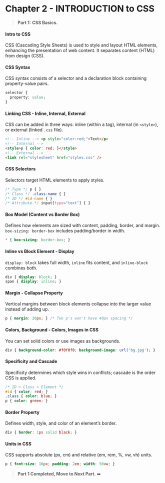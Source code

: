 # Chapter 2 - INTRODUCTION to CSS

> **Part 1:** **CSS Basics.**

#### **Intro to CSS**

CSS (Cascading Style Sheets) is used to style and layout HTML elements, enhancing the presentation of web content.
It separates content (HTML) from design (CSS).

#### **CSS Syntax**

CSS syntax consists of a selector and a declaration block containing property-value pairs.

```css
selector {
  property: value;
}
```

#### **Linking CSS - Inline, Internal, External**

CSS can be added in three ways: inline (within a tag), internal (in `<style>`), or external (linked `.css` file).

```html
<!-- Inline --> <p style="color:red;">Text</p>  
<!-- Internal -->
<style>p { color: red; }</style>  
<!-- External -->
<link rel="stylesheet" href="styles.css" />
```

#### **CSS Selectors**

Selectors target HTML elements to apply styles.

```css
/* Type */ p { }  
/* Class */ .class-name { }  
/* ID */ #id-name { }  
/* Attribute */ input[type="text"] { }
```

#### **Box Model (Content vs Border Box)**

Defines how elements are sized with content, padding, border, and margin. `box-sizing: border-box` includes padding/border in width.

```css
* { box-sizing: border-box; }
```

#### **Inline vs Block Element - Display**

`display: block` takes full width, `inline` fits content, and `inline-block` combines both.

```css
div { display: block; }  
span { display: inline; }
```

#### **Margin - Collapse Property**

Vertical margins between block elements collapse into the larger value instead of adding up.

```css
p { margin: 20px; } /* Two p's won't have 40px spacing */
```

#### **Colors, Background - Colors, Images in CSS**

You can set solid colors or use images as backgrounds.

```css
div { background-color: #f0f0f0; background-image: url('bg.jpg'); }
```

#### **Specificity and Cascade**

Specificity determines which style wins in conflicts; cascade is the order CSS is applied.

```css
/* ID > Class > Element */
#id { color: red; }
.class { color: blue; }
p { color: green; }
```

#### **Border Property**

Defines width, style, and color of an element’s border.

```css
div { border: 1px solid black; }
```

#### **Units in CSS**

CSS supports absolute (px, cm) and relative (em, rem, %, vw, vh) units.

```css
p { font-size: 16px; padding: 2em; width: 50vw; }
```

> **Part 1 Completed, Move to Next Part.** ➡️